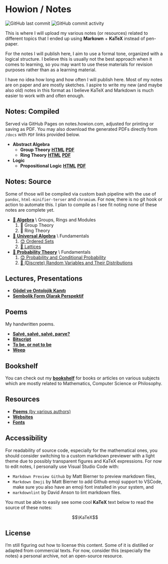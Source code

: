 # Howion / Notes

![GitHub last commit](https://img.shields.io/github/last-commit/howion/notes)
![GitHub commit activity](https://img.shields.io/github/commit-activity/w/howion/notes)

This is where I will upload my various notes (or resources) related to different topics that I ended up using **Markown** + **KaTeX** instead of pen-paper.

For the notes I will publish here, I aim to use a formal tone, organized with a logical structure. I believe this is usually not the best approach when it comes to learning, so you may want to use these materials for revision purposes rather than as a learning material.

I have no idea how long and how often I will publish here. Most of my notes are on paper and are mostly sketches. I aspire to write my new (and maybe also old) notes in this format as I believe KaTeX and Markdown is much easier to work with and often enough.

## Notes: Compiled

Served via GitHub Pages on notes.howion.com, adjusted for printing or saving as PDF. You may also download the generated PDFs directly from `/docs` with `PDF` links provided below.

* **Abstract Algebra**
    * **Group Theory** [**HTML**](https://notes.howion.com/abstract-algebra/group-theory.html) [**PDF**](https://github.com/howion/notes/raw/refs/heads/main/docs/abstract-algebra/group-theory.pdf?download=)
    * **Ring Theory** [**HTML**](https://notes.howion.com/abstract-algebra/ring-theory.html) [**PDF**](https://github.com/howion/notes/raw/refs/heads/main/docs/abstract-algebra/ring-theory.pdf?download=)
* **Logic**
    * **Propositional Logic** [**HTML**](https://notes.howion.com/logic/propositional-logic.html) [**PDF**](https://github.com/howion/notes/raw/refs/heads/main/docs/logic/propositional-logic.pdf?download=)

## Notes: Source

Some of those will be compiled via custom bash pipeline with the use of `pandoc`, `html-minifier-terser` and `chromium`. For now, there is no git hook or action to automate this. I plan to compile as I see fit noting none of these notes are complete yet.

* [:construction: **Algebra**](./notes/abstract-algebra/00-index.md) \ Groups, Rings and Modules
    1. :construction: Group Theory
    2. :construction: Ring Theory
* [:construction: **Universal Algebra**](./notes/universal-algebra/00-index.md) \ Fundamentals
    1. [:blush: Ordered Sets](./notes/universal-algebra/01-ordered-sets.md)
    1. [:construction: Lattices](./notes/universal-algebra/02-lattices.md)
* [:construction: **Probability Theory**](./notes/probability-theory/00-index.md) \ Fundamentals
    1. [:blush: Probability and Conditional Probability](./notes/probability-theory/01-probability-and-conditional-probability.md)
    2. [:construction: (Discrete) Random Variables and Their Distributions](./notes/probability-theory/02-discrete-random-variables-and-their-distributions.md)

<!-- * [:boom: **Experiments**](./experiments/00-index.md) that most probably won't lead anywhere. -->

## Lectures, Presentations

* [**Gödel ve Ontolojik Kanıtı**](./lectures/godel-ve-ontolojik-kaniti/00-index.md)
* [**Sembolik Form Olarak Perspektif**](./lectures/sembolik-form-olarak-perspektif/00-index.md)

## Poems

My handwritten poems.

* [**Salvé, salvé, salvé, parve?**](./poems/02-salve-salve-salve-parve.md)
* [**Bitscript**](./poems/05-bitscript.md)
* [**To be, or not to be**](./poems/00-to-be-or-not-to-be.md)
* [**Weep**](./poems/04-weep.md)

## Bookshelf

You can check out my [**bookshelf**](/bookshelf/00-index.md) for books or articles on various subjects which are mostly related to Mathematics, Computer Science or Philosophy.

## Resources

* [**Poems** (by various authors)](./resources/poems/00-index.md)
* [**Websites**](./resources/websites.md)
* [**Fonts**](./resources/fonts.md)

## Accessibility

For readability of source code, especially for the mathematical ones, you should consider switching to a custom markdown previewer with a light theme due to possibly transparent figures and KaTeX expressions. For now to edit notes, I personally use Visual Studio Code with:

* `Markdown Preview Github` by Matt Bierner to preview markdown files,
* `Markdown Emoji` by Matt Bierner to add Github emoji support to VSCode, make sure you also have an emoji font installed in your system, and
* `markdownlint` by David Anson to lint markdown files.

You must be able to easily see some cool **KaTeX** text below to read the source of these notes:

$$\KaTeX$$

## License

I’m still figuring out how to license this content. Some of it is distilled or adapted from commercial texts. For now, consider this (especially the notes) a personal archive, not an open-source resource.
